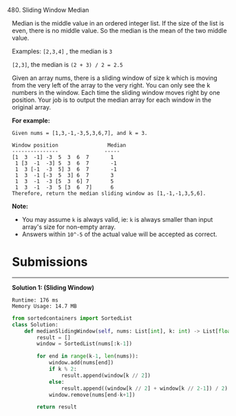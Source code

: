 480. Sliding Window Median

Median is the middle value in an ordered integer list. If the size of the list is even, there is no middle value. So the median is the mean of the two middle value.

Examples:
`[2,3,4]` , the median is `3`

`[2,3]`, the median is `(2 + 3) / 2 = 2.5`

Given an array nums, there is a sliding window of size k which is moving from the very left of the array to the very right. You can only see the k numbers in the window. Each time the sliding window moves right by one position. Your job is to output the median array for each window in the original array.

**For example:**
```
Given nums = [1,3,-1,-3,5,3,6,7], and k = 3.

Window position                Median
---------------               -----
[1  3  -1] -3  5  3  6  7       1
 1 [3  -1  -3] 5  3  6  7       -1
 1  3 [-1  -3  5] 3  6  7       -1
 1  3  -1 [-3  5  3] 6  7       3
 1  3  -1  -3 [5  3  6] 7       5
 1  3  -1  -3  5 [3  6  7]      6
Therefore, return the median sliding window as [1,-1,-1,3,5,6].
```

**Note:**
* You may assume `k` is always valid, ie: `k` is always smaller than input array's size for non-empty array.
* Answers within `10^-5` of the actual value will be accepted as correct.

# Submissions
---
**Solution 1: (Sliding Window)**
```
Runtime: 176 ms
Memory Usage: 14.7 MB
```
```python
from sortedcontainers import SortedList
class Solution:
    def medianSlidingWindow(self, nums: List[int], k: int) -> List[float]:
        result = []
        window = SortedList(nums[:k-1])

        for end in range(k-1, len(nums)):
            window.add(nums[end])
            if k % 2:
                result.append(window[k // 2])
            else:
                result.append((window[k // 2] + window[k // 2-1]) / 2)
            window.remove(nums[end-k+1])

        return result
```